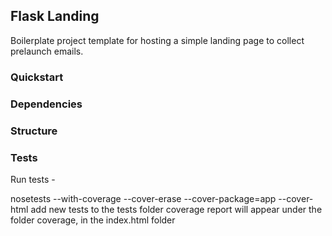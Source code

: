 ## Flask Landing

Boilerplate project template for hosting a simple landing page to collect prelaunch emails.

### Quickstart

### Dependencies

### Structure

### Tests


Run tests -

nosetests --with-coverage --cover-erase --cover-package=app --cover-html
add new tests to the tests folder
coverage report will appear under the folder coverage, in the index.html folder
